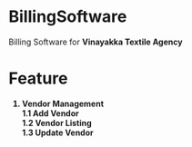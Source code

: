 # BillingSoftware
Billing Software for <b>Vinayakka Textile Agency<b/>

# Feature
1. Vendor Management <br />
1.1 Add Vendor  <br />
1.2 Vendor Listing  <br />
1.3 Update Vendor <br />

